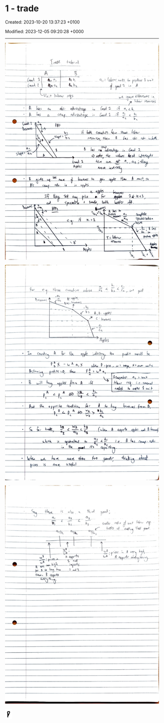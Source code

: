# 1 - trade

Created: 2023-10-20 13:37:23 +0100

Modified: 2023-12-05 09:20:28 +0000

---

![](../../media/Year-1-Micro-1---trade-image1.jpeg)



![](../../media/Year-1-Micro-1---trade-image2.jpeg)



![](../../media/Year-1-Micro-1---trade-image3.jpeg)



![](../../media/Year-1-Micro-1---trade-image4.png)






